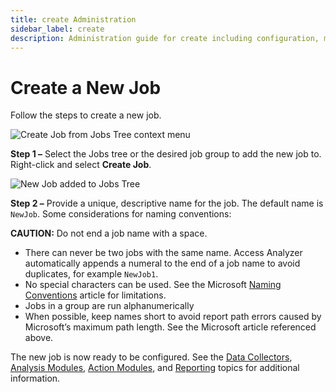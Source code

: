 ```yaml
---
title: create Administration
sidebar_label: create
description: Administration guide for create including configuration, management, and best practices for Access Analyzer.
---
```


# Create a New Job

Follow the steps to create a new job.

![Create Job from Jobs Tree context menu](/img/product_docs/accessanalyzer/admin/jobs/job/createjob.webp)

**Step 1 –** Select the Jobs tree or the desired job group to add the new job to. Right-click and
select **Create Job**.

![New Job added to Jobs Tree](/img/product_docs/accessanalyzer/admin/navigate/newjob.webp)

**Step 2 –** Provide a unique, descriptive name for the job. The default name is `NewJob`. Some
considerations for naming conventions:

**CAUTION:** Do not end a job name with a space.

- There can never be two jobs with the same name. Access Analyzer automatically appends a numeral to
  the end of a job name to avoid duplicates, for example `NewJob1`.
- No special characters can be used. See the Microsoft
  [Naming Conventions](https://learn.microsoft.com/en-us/windows/win32/fileio/naming-a-file#naming-conventions)
  article for limitations.
- Jobs in a group are run alphanumerically
- When possible, keep names short to avoid report path errors caused by Microsoft’s maximum path
  length. See the Microsoft article referenced above.

The new job is now ready to be configured. See the
[Data Collectors](/docs/accessanalyzer/12.0/data-collection/overview.md), [Analysis Modules](/docs/accessanalyzer/12.0/analysis/overview.md),
[Action Modules](/docs/accessanalyzer/12.0/actions/overview.md), and [Reporting](/docs/accessanalyzer/12.0/reporting/overview.md) topics for
additional information.
